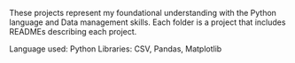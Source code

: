 These projects represent my foundational understanding with the Python language and Data management skills. Each folder is a project that includes READMEs describing each project.


Language used: Python
Libraries: CSV, Pandas, Matplotlib
